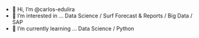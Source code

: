 - 👋 Hi, I’m @carlos-edulira
- 👀 I’m interested in ... Data Science / Surf Forecast & Reports / Big Data / SAP 
- 🌱 I’m currently learning ... Data Science / Python

<!---
carlos-edulira/carlos-edulira is a ✨ special ✨ repository because its `README.md` (this file) appears on your GitHub profile.
You can click the Preview link to take a look at your changes.
--->
